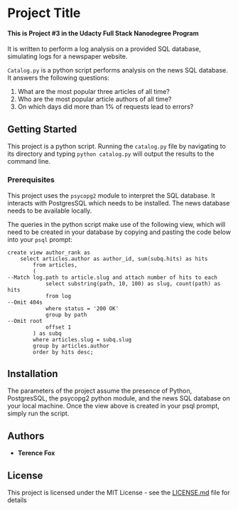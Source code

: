 # Project Title

#### This is Project \#3 in the Udacty Full Stack Nanodegree Program
It is written to perform a log analysis on a provided SQL database, simulating logs for a newspaper website.

`Catalog.py` is a python script performs analysis on the news SQL database. It answers the following questions:

1. What are the most popular three articles of all time?
2. Who are the most popular article authors of all time?
3. On which days did more than 1% of requests lead to errors?

## Getting Started

This project is a python script. Running the `catalog.py` file by navigating to its directory and typing `python catalog.py` will output the results to the command line.
### Prerequisites

This project uses the `psycopg2` module to interpret the SQL database.
It interacts with PostgresSQL which needs to be installed.
The news database needs to be available locally.

The queries in the python script make use of the following view, which will need to be created in your database by copying and pasting the code below into your `psql` prompt:
```
create view author_rank as
    select articles.author as author_id, sum(subq.hits) as hits
        from articles,
        (
--Match log.path to article.slug and attach number of hits to each
            select substring(path, 10, 100) as slug, count(path) as hits
            from log
--Omit 404s
            where status = '200 OK'
            group by path
--Omit root
            offset 1
        ) as subq
        where articles.slug = subq.slug
        group by articles.author
        order by hits desc;
```
## Installation

The parameters of the project assume the presence of Python, PostgresSQL, the psycopg2 python module, and the news SQL database on your local machine. Once the view above is created in your psql prompt, simply run the script.

## Authors

* **Terence Fox**

## License

This project is licensed under the MIT License - see the [LICENSE.md](LICENSE.md) file for details
